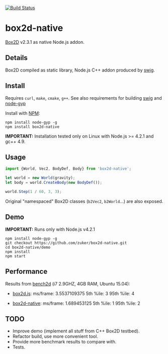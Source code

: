[![Build Status](https://travis-ci.org/zuker/box2d-native.svg?branch=master)](https://travis-ci.org/zuker/box2d-native)

# box2d-native
[Box2D](http://box2d.org/) v2.3.1 as native Node.js addon.

## Details

Box2D compiled as static library, Node.js C++ addon produced by [swig](http://www.swig.org/).

## Install

Requires `curl`, `make`, `cmake`, `g++`. See also requirements for building [swig](http://www.swig.org/) and [node-gyp](https://www.npmjs.com/package/node-gyp)

Install with [NPM](https://www.npmjs.com/):

```
npm install node-gyp -g
npm install box2d-native
```

**IMPORTANT:** Installation tested only on Linux with Node.js >= 4.2.1 and gc++ 4.9.

## Usage

```javascript
import {World, Vec2, BodyDef, Body} from 'box2d-native';

let world = new World(gravity);
let body = world.CreateBody(new BodyDef());

world.Step(1 / 60, 3, 3);
```

Original "namespaced" Box2D classes (`b2Vec2`, `b2World`...) are also exposed.

## Demo

**IMPORTANT:** Runs only with Node.js v4.2.1

```
npm install node-gyp -g
git checkout https://github.com/zuker/box2d-native.git
cd box2d-native/demo
npm install
npm start
```


## Performance

Results from [bench2d](https://github.com/joelgwebber/bench2d) (i7 2.9GHZ, 4GB RAM, Ubuntu 15.04):
 - [box2d.js](https://www.npmjs.com/package/box2d.js): ms/frame: 3.5537109375 5th %ile: 3 95th %ile: 4

 - [box2d-native](https://www.npmjs.com/package/box2d-native): ms/frame: 1.689453125 5th %ile: 1 95th %ile: 2

## TODO

 - Improve demo (implement all stuff from C++ Box2D testbed).
 - Refactor build, use more convenient tool.
 - Provide more benchmark results to compare with.
 - Tests.
